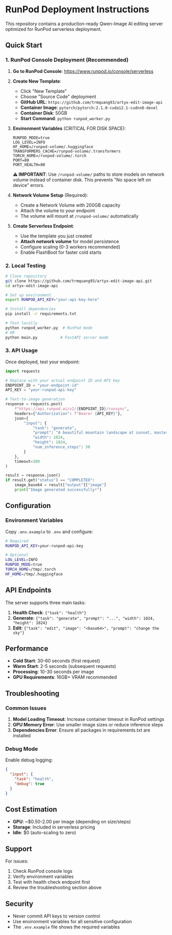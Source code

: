 # RunPod Deployment Instructions

This repository contains a production-ready Qwen-Image AI editing server optimized for RunPod serverless deployment.

## Quick Start

### 1. RunPod Console Deployment (Recommended)

1. **Go to RunPod Console**: https://www.runpod.io/console/serverless

2. **Create New Template**:
   - Click "New Template"
   - Choose "Source Code" deployment
   - **GitHub URL**: `https://github.com/trmquang93/artyx-edit-image-api`
   - **Container Image**: `pytorch/pytorch:2.1.0-cuda12.1-cudnn8-devel`
   - **Container Disk**: 50GB
   - **Start Command**: `python runpod_worker.py`

3. **Environment Variables** (CRITICAL FOR DISK SPACE):
   ```
   RUNPOD_MODE=true
   LOG_LEVEL=INFO
   HF_HOME=/runpod-volume/.huggingface
   TRANSFORMERS_CACHE=/runpod-volume/.transformers
   TORCH_HOME=/runpod-volume/.torch
   PORT=80
   PORT_HEALTH=80
   ```
   
   **⚠️ IMPORTANT**: Use `/runpod-volume/` paths to store models on network volume instead of container disk. This prevents "No space left on device" errors.

4. **Network Volume Setup** (Required):
   - Create a Network Volume with 200GB capacity
   - Attach the volume to your endpoint
   - The volume will mount at `/runpod-volume/` automatically

5. **Create Serverless Endpoint**:
   - Use the template you just created
   - **Attach network volume** for model persistence
   - Configure scaling (0-3 workers recommended)
   - Enable FlashBoot for faster cold starts

### 2. Local Testing

```bash
# Clone repository
git clone https://github.com/trmquang93/artyx-edit-image-api.git
cd artyx-edit-image-api

# Set up environment
export RUNPOD_API_KEY="your-api-key-here"

# Install dependencies
pip install -r requirements.txt

# Test locally
python runpod_worker.py  # RunPod mode
# OR
python main.py          # FastAPI server mode
```

### 3. API Usage

Once deployed, test your endpoint:

```python
import requests

# Replace with your actual endpoint ID and API key
ENDPOINT_ID = "your-endpoint-id"
API_KEY = "your-runpod-api-key"

# Text-to-image generation
response = requests.post(
    f"https://api.runpod.ai/v2/{ENDPOINT_ID}/runsync",
    headers={"Authorization": f"Bearer {API_KEY}"},
    json={
        "input": {
            "task": "generate",
            "prompt": "A beautiful mountain landscape at sunset, masterpiece",
            "width": 1024,
            "height": 1024,
            "num_inference_steps": 50
        }
    },
    timeout=300
)

result = response.json()
if result.get("status") == "COMPLETED":
    image_base64 = result["output"]["image"]
    print("Image generated successfully!")
```

## Configuration

### Environment Variables

Copy `.env.example` to `.env` and configure:

```bash
# Required
RUNPOD_API_KEY=your-runpod-api-key

# Optional
LOG_LEVEL=INFO
RUNPOD_MODE=true
TORCH_HOME=/tmp/.torch
HF_HOME=/tmp/.huggingface
```

## API Endpoints

The server supports three main tasks:

1. **Health Check**: `{"task": "health"}`
2. **Generate**: `{"task": "generate", "prompt": "...", "width": 1024, "height": 1024}`
3. **Edit**: `{"task": "edit", "image": "<base64>", "prompt": "change the sky"}`

## Performance

- **Cold Start**: 30-60 seconds (first request)
- **Warm Start**: 2-5 seconds (subsequent requests)
- **Processing**: 10-30 seconds per image
- **GPU Requirements**: 16GB+ VRAM recommended

## Troubleshooting

### Common Issues

1. **Model Loading Timeout**: Increase container timeout in RunPod settings
2. **GPU Memory Error**: Use smaller image sizes or reduce inference steps
3. **Dependencies Error**: Ensure all packages in requirements.txt are installed

### Debug Mode

Enable debug logging:
```json
{
  "input": {
    "task": "health",
    "debug": true
  }
}
```

## Cost Estimation

- **GPU**: ~$0.50-2.00 per image (depending on size/steps)
- **Storage**: Included in serverless pricing
- **Idle**: $0 (auto-scaling to zero)

## Support

For issues:
1. Check RunPod console logs
2. Verify environment variables
3. Test with health check endpoint first
4. Review the troubleshooting section above

## Security

- Never commit API keys to version control
- Use environment variables for all sensitive configuration
- The `.env.example` file shows the required variables